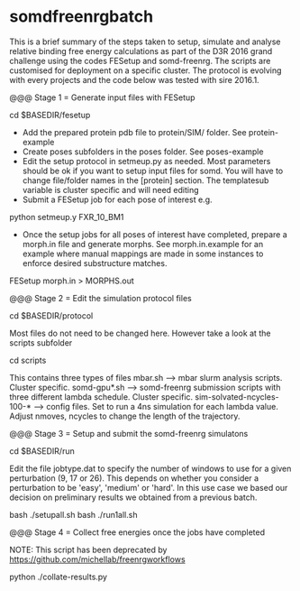 # somdfreenrgbatch

This is a brief summary of the steps taken to setup, simulate and analyse relative binding free energy calculations 
as part of the D3R 2016 grand challenge using the codes FESetup and somd-freenrg. 
The scripts are customised for deployment on a specific cluster. The protocol is evolving with every projects and 
the code below was tested with sire 2016.1. 

@@@ Stage 1 = Generate input files with FESetup

cd $BASEDIR/fesetup

* Add the prepared protein pdb file to protein/SIM/ folder. See protein-example 
* Create poses subfolders in the poses folder. See poses-example
* Edit the setup protocol in setmeup.py as needed. Most parameters should be ok if you want to setup input files for somd. 
You will have to change file/folder names in the [protein] section.
The templatesub variable is cluster specific and will need editing
* Submit a FESetup job for each pose of interest e.g.

python setmeup.y FXR_10_BM1

* Once the setup jobs for all poses of interest have completed, prepare a morph.in file and generate morphs.
See morph.in.example for an example where manual mappings are made in some instances to enforce desired substructure matches. 

FESetup morph.in > MORPHS.out

@@@ Stage 2 = Edit the simulation protocol files

cd $BASEDIR/protocol

Most files do not need to be changed here. However take a look at the scripts subfolder

cd scripts

This contains three types of files
mbar.sh --> mbar slurm analysis scripts. Cluster specific. 
somd-gpu*.sh --> somd-freenrg submission scripts with three different lambda schedule. Cluster specific.
sim-solvated-ncycles-100-* --> config files. Set to run a 4ns simulation for each lambda value. Adjust nmoves, ncycles to change the length of the trajectory. 

@@@ Stage 3 = Setup and submit the somd-freenrg simulatons

cd $BASEDIR/run

Edit the file jobtype.dat to specify the number of windows to use for a given perturbation (9, 17 or 26). This depends on whether you consider a perturbation to be 
'easy', 'medium' or 'hard'. In this use case we based our decision on preliminary results we obtained from a previous batch. 

bash ./setupall.sh
bash ./run1all.sh

@@@ Stage 4 = Collect free energies once the jobs have completed

NOTE: This script has been deprecated by https://github.com/michellab/freenrgworkflows 

python ./collate-results.py




